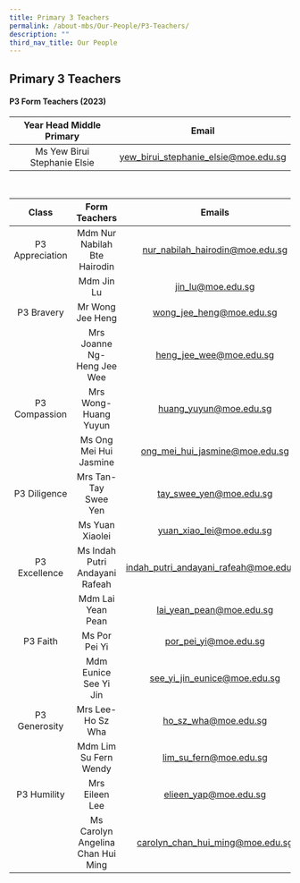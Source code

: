 ```yaml
---
title: Primary 3 Teachers
permalink: /about-mbs/Our-People/P3-Teachers/
description: ""
third_nav_title: Our People
---
```

## Primary 3 Teachers

#### P3 Form Teachers (2023)

| Year Head Middle Primary           |                   Email                  |
|:----------------------------------:|:----------------------------------------:|
| Ms Yew Birui Stephanie Elsie       | yew_birui_stephanie_elsie@moe.edu.sg     |

<br>


|          Class         |       Form Teachers               |             Emails               |
|:----------------------:|:---------------------------------:|:--------------------------------:|
| P3 Appreciation        | Mdm Nur Nabilah Bte Hairodin      | nur_nabilah_hairodin@moe.edu.sg  |
|                        | Mdm Jin Lu                        | jin_lu@moe.edu.sg                |
| P3 Bravery             | Mr Wong Jee Heng                  | wong_jee_heng@moe.edu.sg         |
|                        | Mrs Joanne Ng- Heng Jee Wee       | heng_jee_wee@moe.edu.sg          |
| P3 Compassion          | Mrs Wong-Huang Yuyun              | huang_yuyun@moe.edu.sg           |
|                        | Ms Ong Mei Hui Jasmine            | ong_mei_hui_jasmine@moe.edu.sg   |
| P3 Diligence           | Mrs Tan-Tay Swee Yen              | tay_swee_yen@moe.edu.sg          |
|                        | Ms Yuan Xiaolei                   | yuan_xiao_lei@moe.edu.sg         |
| P3 Excellence          |  Ms Indah Putri Andayani Rafeah   | indah_putri_andayani_rafeah@moe.edu.sg  
|                        | Mdm Lai Yean Pean                 | lai_yean_pean@moe.edu.sg         |
| P3 Faith               | Ms Por Pei Yi                     | por_pei_yi@moe.edu.sg            |
|                        | Mdm Eunice See Yi Jin             | see_yi_jin_eunice@moe.edu.sg     |
| P3 Generosity          | Mrs Lee-Ho Sz Wha                 | ho_sz_wha@moe.edu.sg             |
|                        | Mdm Lim Su Fern Wendy             | lim_su_fern@moe.edu.sg           |
| P3 Humility            | Mrs Eileen Lee                    | elieen_yap@moe.edu.sg            |
|                        | Ms Carolyn Angelina Chan Hui Ming |  carolyn_chan_hui_ming@moe.edu.sg|
